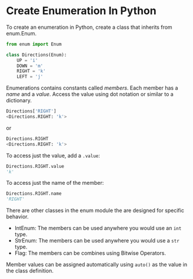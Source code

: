 # Create Enumeration In Python

To create an enumeration in Python, create a class that inherits from enum.Enum.

```python
from enum import Enum

class Directions(Enum):
    UP = 'i'
    DOWN = 'm'
    RIGHT = 'k'
    LEFT = 'j'

```

Enumerations contains constants called _members_.
Each member has a _name_ and a _value_.
Access the value using dot notation or similar to a dictionary.

```python
Directions['RIGHT']
<Directions.RIGHT: 'k'>
```

or

```python
Directions.RIGHT
<Directions.RIGHT: 'k'>
```

To access just the value, add a `.value`:

```python
Directions.RIGHT.value
'k'
```

To access just the name of the member:

```python
Directions.RIGHT.name
'RIGHT'
```

There are other classes in the enum module the are designed for specific behavior.

+ IntEnum: The members can be used anywhere you would use an `int` type.
+ StrEnum: The members can be used anywhere you would use a `str` type.
+ Flag: The members can be combines using Bitwise Operators.

Member values can be assigned automatically using `auto()` as the value in the class definition.
